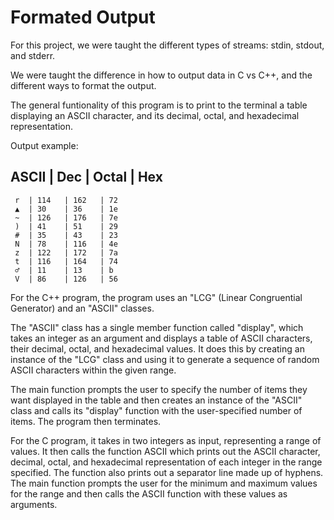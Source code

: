 # Formated Output

For this project, we were taught the different types of streams: stdin, stdout, and stderr.

We were taught the difference in how to output data in C vs C++, and the different ways to format the output.

The general funtionality of this program is to print to the terminal a table displaying an ASCII character, and its decimal, octal, and hexadecimal representation.

Output example:

  ASCII | Dec   | Octal | Hex
  -------------------------------
     r  | 114   | 162   | 72
     ▲  | 30    | 36    | 1e
     ~  | 126   | 176   | 7e
     )  | 41    | 51    | 29
     #  | 35    | 43    | 23
     N  | 78    | 116   | 4e
     z  | 122   | 172   | 7a
     t  | 116   | 164   | 74
     ♂  | 11    | 13    | b
     V  | 86    | 126   | 56

For the C++ program, the program uses an "LCG" (Linear Congruential Generator) and an "ASCII" classes.

The "ASCII" class has a single member function called "display", which takes an integer as an argument and displays a table of ASCII characters, their decimal, octal, and hexadecimal values. It does this by creating an instance of the "LCG" class and using it to generate a sequence of random ASCII characters within the given range.

The main function prompts the user to specify the number of items they want displayed in the table and then creates an instance of the "ASCII" class and calls its "display" function with the user-specified number of items. The program then terminates.

For the C program, it takes in two integers as input, representing a range of values. It then calls the function ASCII which prints out the ASCII character, decimal, octal, and hexadecimal representation of each integer in the range specified. The function also prints out a separator line made up of hyphens. The main function prompts the user for the minimum and maximum values for the range and then calls the ASCII function with these values as arguments.
